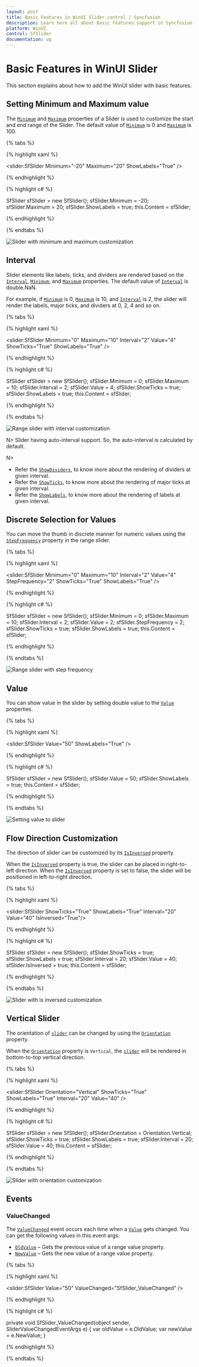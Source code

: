```yaml
---
layout: post
title: Basic Features in WinUI Slider control | Syncfusion
description: Learn here all about Basic Features support in Syncfusion WinUI Slider(SfSlider) control with setting min, max values and more.
platform: WinUI
control: SfSlider
documentation: ug
---
```


# Basic Features in WinUI Slider

This section explains about how to add the WinUI slider with basic features.

## Setting Minimum and Maximum value

The [`Minimum`](https://help.syncfusion.com/cr/winui/Syncfusion.UI.Xaml.Sliders.SliderBase.html#Syncfusion_UI_Xaml_Sliders_SliderBase_Minimum) and [`Maximum`](https://help.syncfusion.com/cr/winui/Syncfusion.UI.Xaml.Sliders.SliderBase.html#Syncfusion_UI_Xaml_Sliders_SliderBase_Maximum) properties of a Slider is used to customize the start and end range of the Slider. The default value of [`Minimum`](https://help.syncfusion.com/cr/winui/Syncfusion.UI.Xaml.Sliders.SliderBase.html#Syncfusion_UI_Xaml_Sliders_SliderBase_Minimum) is 0 and [`Maximum`](https://help.syncfusion.com/cr/winui/Syncfusion.UI.Xaml.Sliders.SliderBase.html#Syncfusion_UI_Xaml_Sliders_SliderBase_Maximum) is 100.

{% tabs %}

{% highlight xaml %}

<slider:SfSlider Minimum="-20"
                 Maximum="20"
                 ShowLabels="True" />

{% endhighlight %}

{% highlight c# %}

SfSlider sfSlider = new SfSlider();
sfSlider.Minimum = -20;
sfSlider.Maximum = 20;
sfSlider.ShowLabels = true;
this.Content = sfSlider;

{% endhighlight %}

{% endtabs %}

![Slider with minimum and maximum customization](images/basic-features/slider-min-max.png)

## Interval

Slider elements like labels, ticks, and dividers are rendered based on the [`Interval`](https://help.syncfusion.com/cr/winui/Syncfusion.UI.Xaml.Sliders.SliderBase.html#Syncfusion_UI_Xaml_Sliders_SliderBase_Interval), [`Minimum`](https://help.syncfusion.com/cr/winui/Syncfusion.UI.Xaml.Sliders.SliderBase.html#Syncfusion_UI_Xaml_Sliders_SliderBase_Minimum), and [`Maximum`](https://help.syncfusion.com/cr/winui/Syncfusion.UI.Xaml.Sliders.SliderBase.html#Syncfusion_UI_Xaml_Sliders_SliderBase_Maximum) properties. The default value of [`Interval`](https://help.syncfusion.com/cr/winui/Syncfusion.UI.Xaml.Sliders.SliderBase.html#Syncfusion_UI_Xaml_Sliders_SliderBase_Interval) is double.NaN.

For example, if [`Minimum`](https://help.syncfusion.com/cr/winui/Syncfusion.UI.Xaml.Sliders.SliderBase.html#Syncfusion_UI_Xaml_Sliders_SliderBase_Minimum) is 0, [`Maximum`](https://help.syncfusion.com/cr/winui/Syncfusion.UI.Xaml.Sliders.SliderBase.html#Syncfusion_UI_Xaml_Sliders_SliderBase_Maximum) is 10, and [`Interval`](https://help.syncfusion.com/cr/winui/Syncfusion.UI.Xaml.Sliders.SliderBase.html#Syncfusion_UI_Xaml_Sliders_SliderBase_Interval) is 2, the slider will render the labels, major ticks, and dividers at 0, 2, 4 and so on.

{% tabs %}

{% highlight xaml %}

<slider:SfSlider Minimum="0"
                 Maximum="10"
                 Interval="2"
                 Value="4"
                 ShowTicks="True"
                 ShowLabels="True" />

{% endhighlight %}

{% highlight c# %}

SfSlider sfSlider = new SfSlider();
sfSlider.Minimum = 0;
sfSlider.Maximum = 10;
sfSlider.Interval = 2;
sfSlider.Value = 4;
sfSlider.ShowTicks = true;
sfSlider.ShowLabels = true;
this.Content = sfSlider;

{% endhighlight %}

{% endtabs %}

![Range slider with interval customization](images/basic-features/slider-interval.png)

N> Slider having auto-interval support. So, the auto-interval is calculated by default.

N>
* Refer the [`ShowDividers`](https://help.syncfusion.com/cr/winui/Syncfusion.UI.Xaml.Sliders.SliderBase.html#Syncfusion_UI_Xaml_Sliders_SliderBase_ShowDividers), to know more about the rendering of dividers at given interval.
* Refer the [`ShowTicks`](https://help.syncfusion.com/cr/winui/Syncfusion.UI.Xaml.Sliders.SliderBase.html#Syncfusion_UI_Xaml_Sliders_SliderBase_ShowTicks), to know more about the rendering of major ticks at given interval.
* Refer the [`ShowLabels`](https://help.syncfusion.com/cr/winui/Syncfusion.UI.Xaml.Sliders.SliderBase.html#Syncfusion_UI_Xaml_Sliders_SliderBase_ShowLabels), to know more about the rendering of labels at given interval.

## Discrete Selection for Values

You can move the thumb in discrete manner for numeric values using the [`StepFrequency`](https://help.syncfusion.com/cr/winui/Syncfusion.UI.Xaml.Sliders.SliderBase.html#Syncfusion_UI_Xaml_Sliders_SliderBase_StepFrequency) property in the range slider.

{% tabs %}

{% highlight xaml %}

<slider:SfSlider Minimum="0"
                 Maximum="10"
                 Interval="2"
                 Value="4"
                 StepFrequency="2"
                 ShowTicks="True"
                 ShowLabels="True" />

{% endhighlight %}

{% highlight c# %}

SfSlider sfSlider = new SfSlider();
sfSlider.Minimum = 0;
sfSlider.Maximum = 10;
sfSlider.Interval = 2;
sfSlider.Value = 2;
sfSlider.StepFrequency = 2;
sfSlider.ShowTicks = true;
sfSlider.ShowLabels = true;
this.Content = sfSlider;

{% endhighlight %}

{% endtabs %}

![Range slider with step frequency](images/basic-features/slider-stepFrequency.gif)

## Value

You can show value in the slider by setting double value to the [`Value`](https://help.syncfusion.com/cr/winui/Syncfusion.UI.Xaml.Sliders.SfSlider.html#Syncfusion_UI_Xaml_Sliders_SfSlider_Value) properties.

{% tabs %}

{% highlight xaml %}

<slider:SfSlider Value="50"
                 ShowLabels="True" />

{% endhighlight %}

{% highlight c# %}

SfSlider sfSlider = new SfSlider();
sfSlider.Value = 50;
sfSlider.ShowLabels = true;
this.Content = sfSlider;

{% endhighlight %}

{% endtabs %}

![Setting value to slider](images/basic-features/slider-value.png)

## Flow Direction Customization

The direction of slider can be customized by its [`IsInversed`](https://help.syncfusion.com/cr/winui/Syncfusion.UI.Xaml.Sliders.SliderBase.html#Syncfusion_UI_Xaml_Sliders_SliderBase_IsInversed) property.

When the [`IsInversed`](https://help.syncfusion.com/cr/winui/Syncfusion.UI.Xaml.Sliders.SliderBase.html#Syncfusion_UI_Xaml_Sliders_SliderBase_IsInversed) property is true, the slider can be placed in right-to-left direction. When the [`IsInversed`](https://help.syncfusion.com/cr/winui/Syncfusion.UI.Xaml.Sliders.SliderBase.html#Syncfusion_UI_Xaml_Sliders_SliderBase_IsInversed) property is set to false, the slider will be positioned in left-to-right direction.

{% tabs %}

{% highlight xaml %}

<slider:SfSlider ShowTicks="True"
                 ShowLabels="True"
                 Interval="20"
                 Value="40"
                 IsInversed="True"/>

{% endhighlight %}

{% highlight c# %}

SfSlider sfSlider = new SfSlider();
sfSlider.ShowTicks = true;
sfSlider.ShowLabels = true;
sfSlider.Interval = 20;
sfSlider.Value = 40;
sfSlider.IsInversed = true;
this.Content = sfSlider;

{% endhighlight %}

{% endtabs %}

![Slider with is inversed customization](images/basic-features/slider-isInversed.png)

## Vertical Slider 

The orientation of [`slider`](https://help.syncfusion.com/cr/winui/Syncfusion.UI.Xaml.Sliders.SfSlider.html?tabs=tabid-1) can be changed by using the [`Orientation`](https://help.syncfusion.com/cr/winui/Syncfusion.UI.Xaml.Sliders.SliderBase.html#Syncfusion_UI_Xaml_Sliders_SliderBase_Orientation) property.

When the [`Orientation`](https://help.syncfusion.com/cr/winui/Syncfusion.UI.Xaml.Sliders.SliderBase.html#Syncfusion_UI_Xaml_Sliders_SliderBase_Orientation) property is `Vertical`, the [`slider`](https://help.syncfusion.com/cr/winui/Syncfusion.UI.Xaml.Sliders.SfSlider.html?tabs=tabid-1) will be rendered in bottom-to-top vertical direction.

{% tabs %}

{% highlight xaml %}

<slider:SfSlider Orientation="Vertical"
                 ShowTicks="True"
                 ShowLabels="True"
                 Interval="20"
                 Value="40" />

{% endhighlight %}

{% highlight c# %}

SfSlider sfSlider = new SfSlider();
sfSlider.Orientation = Orientation.Vertical;
sfSlider.ShowTicks = true;
sfSlider.ShowLabels = true;
sfSlider.Interval = 20;
sfSlider.Value = 40;
this.Content = sfSlider;

{% endhighlight %}

{% endtabs %}

![Slider with orientation customization](images/basic-features/slider-orientation.png)

## Events

### ValueChanged

The [`ValueChanged`](https://help.syncfusion.com/cr/winui/Syncfusion.UI.Xaml.Sliders.SfSlider.html#Syncfusion_UI_Xaml_Sliders_SfSlider_ValueChanged) event occurs each time when a [`Value`](https://help.syncfusion.com/cr/winui/Syncfusion.UI.Xaml.Sliders.SfSlider.html#Syncfusion_UI_Xaml_Sliders_SfSlider_Value) gets changed. You can get the following values in this event args:

* [`OldValue`](https://help.syncfusion.com/cr/winui/Syncfusion.UI.Xaml.Sliders.SliderValueChangedEventArgs.html#Syncfusion_UI_Xaml_Sliders_SliderValueChangedEventArgs_OldValue) – Gets the previous value of a range value property.
* [`NewValue`](https://help.syncfusion.com/cr/winui/Syncfusion.UI.Xaml.Sliders.SliderValueChangedEventArgs.html#Syncfusion_UI_Xaml_Sliders_SliderValueChangedEventArgs_NewValue) – Gets the new value of a range value property.

{% tabs %}

{% highlight xaml %}

<slider:SfSlider Value="50"
                 ValueChanged="SfSlider_ValueChanged" />

{% endhighlight %}

{% highlight c# %}

private void SfSlider_ValueChanged(object sender, SliderValueChangedEventArgs e)
{
    var oldValue = e.OldValue;
    var newValue = e.NewValue;
}

{% endhighlight %}

{% endtabs %}
